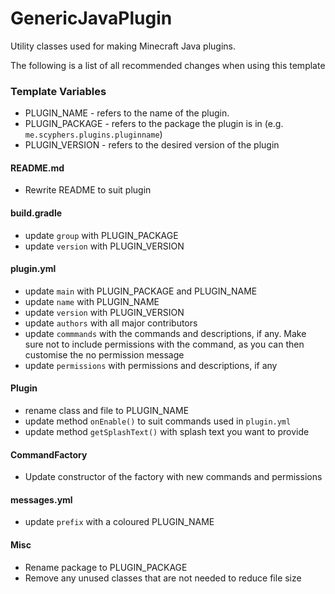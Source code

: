 # GenericJavaPlugin
Utility classes used for making Minecraft Java plugins.

The following is a list of all recommended changes when using this template
### Template Variables 
- PLUGIN_NAME - refers to the name of the plugin.
- PLUGIN_PACKAGE - refers to the package the plugin is in (e.g. `me.scyphers.plugins.pluginname`)
- PLUGIN_VERSION - refers to the desired version of the plugin

#### README.md
- Rewrite README to suit plugin

#### build.gradle
- update `group` with PLUGIN_PACKAGE
- update `version` with PLUGIN_VERSION

#### plugin.yml
- update `main` with PLUGIN_PACKAGE and PLUGIN_NAME
- update `name` with PLUGIN_NAME
- update `version` with PLUGIN_VERSION
- update `authors` with all major contributors
- update `commmands` with the commands and descriptions, if any. 
  Make sure not to include permissions with the command, as you can then customise the no permission message 
- update `permissions` with permissions and descriptions, if any

#### Plugin
- rename class and file to PLUGIN_NAME
- update method `onEnable()` to suit commands used in `plugin.yml`
- update method `getSplashText()` with splash text you want to provide

#### CommandFactory
- Update constructor of the factory with new commands and permissions

#### messages.yml
- update `prefix` with a coloured PLUGIN_NAME

#### Misc
- Rename package to PLUGIN_PACKAGE
- Remove any unused classes that are not needed to reduce file size
